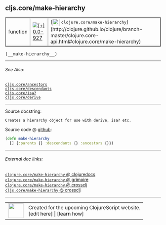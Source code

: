 ## cljs.core/make-hierarchy



 <table border="1">
<tr>
<td>function</td>
<td><a href="https://github.com/cljsinfo/cljs-api-docs/tree/0.0-927"><img valign="middle" alt="[+] 0.0-927" title="Added in 0.0-927" src="https://img.shields.io/badge/+-0.0--927-lightgrey.svg"></a> </td>
<td>
[<img height="24px" valign="middle" src="http://i.imgur.com/1GjPKvB.png"> <samp>clojure.core/make-hierarchy</samp>](http://clojure.github.io/clojure/branch-master/clojure.core-api.html#clojure.core/make-hierarchy)
</td>
</tr>
</table>


 <samp>
(__make-hierarchy__)<br>
</samp>

---



###### See Also:

[`cljs.core/ancestors`](../cljs.core/ancestors.md)<br>
[`cljs.core/descendants`](../cljs.core/descendants.md)<br>
[`cljs.core/isa?`](../cljs.core/isaQMARK.md)<br>
[`cljs.core/derive`](../cljs.core/derive.md)<br>

---


Source docstring:

```
Creates a hierarchy object for use with derive, isa? etc.
```


Source code @ [github](https://github.com/clojure/clojurescript/blob/r2719/src/cljs/cljs/core.cljs#L8752-L8754):

```clj
(defn make-hierarchy
  [] {:parents {} :descendants {} :ancestors {}})
```

<!--
Repo - tag - source tree - lines:

 <pre>
clojurescript @ r2719
└── src
    └── cljs
        └── cljs
            └── <ins>[core.cljs:8752-8754](https://github.com/clojure/clojurescript/blob/r2719/src/cljs/cljs/core.cljs#L8752-L8754)</ins>
</pre>

-->

---



###### External doc links:

[`clojure.core/make-hierarchy` @ clojuredocs](http://clojuredocs.org/clojure.core/make-hierarchy)<br>
[`clojure.core/make-hierarchy` @ grimoire](http://conj.io/store/v1/org.clojure/clojure/1.7.0-beta3/clj/clojure.core/make-hierarchy/)<br>
[`clojure.core/make-hierarchy` @ crossclj](http://crossclj.info/fun/clojure.core/make-hierarchy.html)<br>
[`cljs.core/make-hierarchy` @ crossclj](http://crossclj.info/fun/cljs.core.cljs/make-hierarchy.html)<br>

---

 <table>
<tr><td>
<img valign="middle" align="right" width="48px" src="http://i.imgur.com/Hi20huC.png">
</td><td>
Created for the upcoming ClojureScript website.<br>
[edit here] | [learn how]
</td></tr></table>

[edit here]:https://github.com/cljsinfo/cljs-api-docs/blob/master/cljsdoc/cljs.core/make-hierarchy.cljsdoc
[learn how]:https://github.com/cljsinfo/cljs-api-docs/wiki/cljsdoc-files

<!--

This information was too distracting to show to readers, but I'll leave it
commented here since it is helpful to:

- pretty-print the data used to generate this document
- and show how to retrieve that data



The API data for this symbol:

```clj
{:ns "cljs.core",
 :name "make-hierarchy",
 :signature ["[]"],
 :history [["+" "0.0-927"]],
 :type "function",
 :related ["cljs.core/ancestors"
           "cljs.core/descendants"
           "cljs.core/isa?"
           "cljs.core/derive"],
 :full-name-encode "cljs.core/make-hierarchy",
 :source {:code "(defn make-hierarchy\n  [] {:parents {} :descendants {} :ancestors {}})",
          :title "Source code",
          :repo "clojurescript",
          :tag "r2719",
          :filename "src/cljs/cljs/core.cljs",
          :lines [8752 8754]},
 :full-name "cljs.core/make-hierarchy",
 :clj-symbol "clojure.core/make-hierarchy",
 :docstring "Creates a hierarchy object for use with derive, isa? etc."}

```

Retrieve the API data for this symbol:

```clj
;; from Clojure REPL
(require '[clojure.edn :as edn])
(-> (slurp "https://raw.githubusercontent.com/cljsinfo/cljs-api-docs/catalog/cljs-api.edn")
    (edn/read-string)
    (get-in [:symbols "cljs.core/make-hierarchy"]))
```

-->
